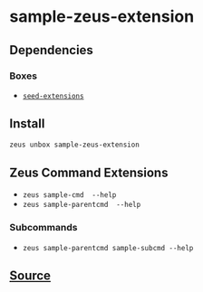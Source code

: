 
sample-zeus-extension
====================







## Dependencies
### Boxes
* [`seed-extensions`](seed-extensions.md)




## Install
```bash
zeus unbox sample-zeus-extension
```



## Zeus Command Extensions
* ```zeus sample-cmd  --help```
* ```zeus sample-parentcmd  --help```
### Subcommands
* ```zeus sample-parentcmd sample-subcmd --help```







## [Source](https://github.com/liquidapps-io/zeus-sdk/tree/master/boxes/groups/sample/sample-zeus-extension)